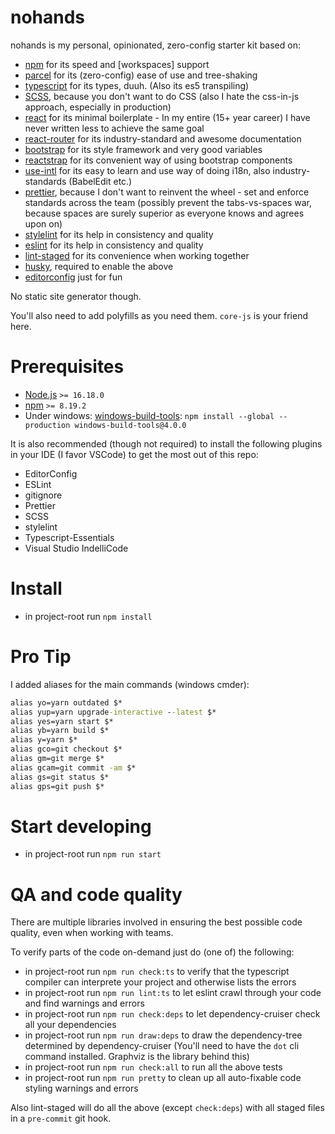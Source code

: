 # nohands

nohands is my personal, opinionated, zero-config starter kit based on:

- [npm](https://npmjs.com/) for its speed and [workspaces] support
- [parcel](https://parceljs.org/) for its (zero-config) ease of use and tree-shaking
- [typescript](https://www.typescriptlang.org/) for its types, duuh. (Also its es5 transpiling)
- [SCSS](https://sass-lang.com/), because you don't want to do CSS (also I hate the css-in-js approach, especially in production)
- [react](https://reactjs.org/) for its minimal boilerplate - In my entire (15+ year career) I have never written less to achieve the same goal
- [react-router](https://reactrouter.com/web/guides/quick-start) for its industry-standard and awesome documentation
- [bootstrap](https://getbootstrap.com/docs/5.0/getting-started/introduction/) for its style framework and very good variables
- [reactstrap](https://reactstrap.github.io/) for its convenient way of using bootstrap components
- [use-intl](https://www.npmjs.com/package/use-intl) for its easy to learn and use way of doing i18n, also industry-standards (BabelEdit etc.)
- [prettier](https://prettier.io/), because I don't want to reinvent the wheel - set and enforce standards across the team (possibly prevent the tabs-vs-spaces war, because spaces are surely superior as everyone knows and agrees upon on)
- [stylelint](https://stylelint.io/) for its help in consistency and quality
- [eslint](https://eslint.org/) for its help in consistency and quality
- [lint-staged](https://github.com/okonet/lint-staged) for its convenience when working together
- [husky](https://typicode.github.io/husky/), required to enable the above
- [editorconfig](https://editorconfig.org/) just for fun

No static site generator though.

You'll also need to add polyfills as you need them. `core-js` is your friend here.

# Prerequisites

- [Node.js](https://nodejs.org/) `>= 16.18.0`
- [npm](https://npmjs.com/) `>= 8.19.2`
- Under windows: [windows-build-tools](https://www.npmjs.com/package/windows-build-tools): `npm install --global --production windows-build-tools@4.0.0`

It is also recommended (though not required) to install the following plugins in your IDE (I favor VSCode) to get the most out of this repo:

- EditorConfig
- ESLint
- gitignore
- Prettier
- SCSS
- stylelint
- Typescript-Essentials
- Visual Studio IndelliCode

# Install

- in project-root run `npm install`

# Pro Tip

I added aliases for the main commands (windows cmder):

```cmd
alias yo=yarn outdated $*
alias yup=yarn upgrade-interactive --latest $*
alias yes=yarn start $*
alias yb=yarn build $*
alias y=yarn $*
alias gco=git checkout $*
alias gm=git merge $*
alias gcam=git commit -am $*
alias gs=git status $*
alias gps=git push $*
```

# Start developing

- in project-root run `npm run start`

# QA and code quality

There are multiple libraries involved in ensuring the best possible code quality, even when working with teams.

To verify parts of the code on-demand just do (one of) the following:

- in project-root run `npm run check:ts` to verify that the typescript compiler can interprete your project and otherwise lists the errors
- in project-root run `npm run lint:ts` to let eslint crawl through your code and find warnings and errors
- in project-root run `npm run check:deps` to let dependency-cruiser check all your dependencies
- in project-root run `npm run draw:deps` to draw the dependency-tree determined by dependency-cruiser (You'll need to have the `dot` cli command installed. Graphviz is the library behind this)
- in project-root run `npm run check:all` to run all the above tests
- in project-root run `npm run pretty` to clean up all auto-fixable code styling warnings and errors

Also lint-staged will do all the above (except `check:deps`) with all staged files in a `pre-commit` git hook.
